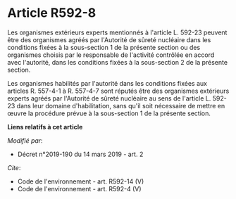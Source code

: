 # Article R592-8

Les organismes extérieurs experts mentionnés à l'article L. 592-23 peuvent être des organismes agréés par l'Autorité de
sûreté nucléaire dans les conditions fixées à la sous-section 1 de la présente section ou des organismes choisis par le
responsable de l'activité contrôlée en accord avec l'autorité, dans les conditions fixées à la sous-section 2 de la présente
section.

Les organismes habilités par l'autorité dans les conditions fixées aux articles R. 557-4-1 à R. 557-4-7 sont réputés être des
organismes extérieurs experts agréés par l'Autorité de sûreté nucléaire au sens de l'article L. 592-23 dans leur domaine
d'habilitation, sans qu'il soit nécessaire de mettre en œuvre la procédure prévue à la sous-section 1 de la présente section.

**Liens relatifs à cet article**

_Modifié par_:

  - Décret n°2019-190 du 14 mars 2019 - art. 2

_Cite_:

  - Code de l'environnement - art. R592-14 (V)
  - Code de l'environnement - art. R592-4 (V)
